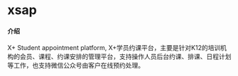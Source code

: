 # xsap

#### 介绍
X+ Student appointment platform, X+学员约课平台，主要是针对K12的培训机构的会员、课程、约课安排的管理平台，支持操作人员后台约课、排课、日程计划等工作，也支持微信公众号由客户在线预约处理。
